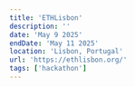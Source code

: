 ```yaml
---
title: 'ETHLisbon'
description: ''
date: 'May 9 2025'
endDate: 'May 11 2025'
location: 'Lisbon, Portugal'
url: 'https://ethlisbon.org/'
tags: ['hackathon']
---
```


